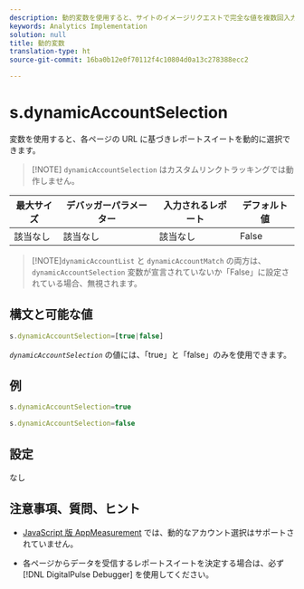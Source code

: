```yaml
---
description: 動的変数を使用すると、サイトのイメージリクエストで完全な値を複数回入力することなく、ある変数の値を別の変数にコピーできます。
keywords: Analytics Implementation
solution: null
title: 動的変数
translation-type: ht
source-git-commit: 16ba0b12e0f70112f4c10804d0a13c278388ecc2

---
```



# s.dynamicAccountSelection

 変数を使用すると、各ページの URL に基づきレポートスイートを動的に選択できます。

> [!NOTE] `dynamicAccountSelection` はカスタムリンクトラッキングでは動作しません。

| 最大サイズ | デバッガーパラメーター | 入力されるレポート | デフォルト値 |
|---|---|---|---|
| 該当なし | 該当なし | 該当なし | False |

> [!NOTE]`dynamicAccountList` と `dynamicAccountMatch` の両方は、`dynamicAccountSelection` 変数が宣言されていないか「False」に設定されている場合、無視されます。

## 構文と可能な値

```js
s.dynamicAccountSelection=[true|false]
```

*`dynamicAccountSelection`* の値には、「true」と「false」のみを使用できます。

## 例

```js
s.dynamicAccountSelection=true
```

```js
s.dynamicAccountSelection=false
```

## 設定

なし

## 注意事項、質問、ヒント

* [JavaScript 版 AppMeasurement](https://docs.adobe.com/content/help/ja-JP/analytics/implementation/javascript-implementation/appmeasurement-js/appmeasure-mjs.html) では、動的なアカウント選択はサポートされていません。

* 各ページからデータを受信するレポートスイートを決定する場合は、必ず [!DNL DigitalPulse Debugger] を使用してください。

